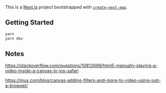 This is a [Next.js](https://nextjs.org/) project bootstrapped with [`create-next-app`](https://github.com/vercel/next.js/tree/canary/packages/create-next-app).

## Getting Started

```bash
yarn
yarn dev
```

## Notes

https://stackoverflow.com/questions/10812699/html5-manually-playing-a-video-inside-a-canvas-in-ios-safari

https://mux.com/blog/canvas-adding-filters-and-more-to-video-using-just-a-browser/
